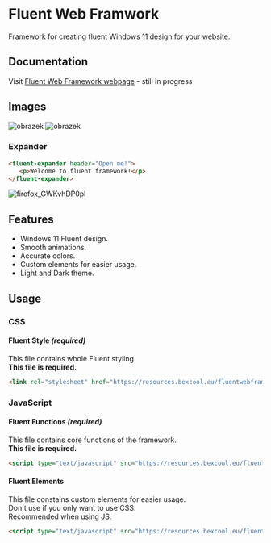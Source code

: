 # Fluent Web Framwork
 Framework for creating fluent Windows 11 design for your website.
 
## Documentation
Visit [Fluent Web Framework webpage](https://resources.bexcool.eu/fluentwebframework/showcase/index.html) - still in progress
## Images
![obrazek](https://user-images.githubusercontent.com/53868994/165146186-91ee1e84-b38e-4418-b1dc-520d6a623d06.png)
![obrazek](https://user-images.githubusercontent.com/53868994/151600056-709ddcb5-838a-4f69-a518-a249130aa712.png)
### Expander
```html
<fluent-expander header="Open me!">
   <p>Welcome to fluent framework!</p>
</fluent-expander>
```
![firefox_GWKvhDP0pl](https://user-images.githubusercontent.com/53868994/151600680-22a9beb1-b5e1-42b2-b3c4-115aed8be7fc.gif)

## Features
- Windows 11 Fluent design.
- Smooth animations.
- Accurate colors.
- Custom elements for easier usage.
- Light and Dark theme.

## Usage
### CSS
#### Fluent Style ***(required)***
This file contains whole Fluent styling.<br>
**This file is required.**
``` HTML
<link rel="stylesheet" href="https://resources.bexcool.eu/fluentwebframework/src/style/fluent.min.css" type="text/css">
```
### JavaScript
#### Fluent Functions ***(required)***
This file contains core functions of the framework.<br>
**This file is required.**
``` HTML
<script type="text/javascript" src="https://resources.bexcool.eu/fluentwebframework/src/js/fluent_functions.min.js"></script>
```
#### Fluent Elements
This file constains custom elements for easier usage.<br>
Don't use if you only want to use CSS.<br>
Recommended when using JS.
``` HTML
<script type="text/javascript" src="https://resources.bexcool.eu/fluentwebframework/src/js/fluent_elements.min.js"></script>
```
